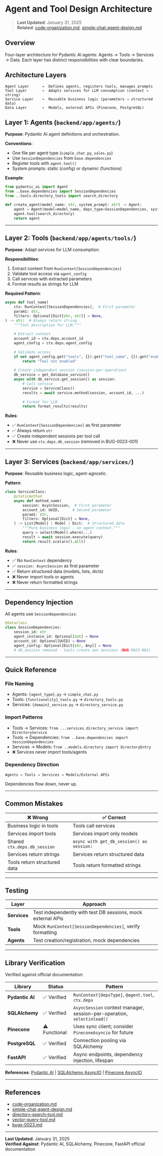 <!--
Copyright (c) 2025 Ape4, Inc. All rights reserved.
Unauthorized copying of this file is strictly prohibited.
-->

# Agent and Tool Design Architecture

> **Last Updated**: January 31, 2025  
> **Related**: [code-organization.md](code-organization.md), [simple-chat-agent-design.md](simple-chat-agent-design.md)

## Overview

Four-layer architecture for Pydantic AI agents: Agents → Tools → Services → Data. Each layer has distinct responsibilities with clear boundaries.

## Architecture Layers

```
Agent Layer      →  Defines agents, registers tools, manages prompts
Tool Layer       →  Adapts services for LLM consumption (context → string)
Service Layer    →  Reusable business logic (parameters → structured data)
Data Layer       →  Models, external APIs (Pinecone, PostgreSQL)
```

## Layer 1: Agents (`backend/app/agents/`)

**Purpose**: Pydantic AI agent definitions and orchestration.

**Conventions**:
- One file per agent type (`simple_chat.py`, `sales.py`)
- Use `SessionDependencies` from `base.dependencies`
- Register tools with `agent.tool()`
- System prompts: static (config) or dynamic (functions)

**Example**:
```python
from pydantic_ai import Agent
from ..base.dependencies import SessionDependencies
from ..tools.directory_tools import search_directory

def create_agent(model_name: str, system_prompt: str) -> Agent:
    agent = Agent(model=model_name, deps_type=SessionDependencies, system_prompt=system_prompt)
    agent.tool(search_directory)
    return agent
```

---

## Layer 2: Tools (`backend/app/agents/tools/`)

**Purpose**: Adapt services for LLM consumption.

**Responsibilities**:
1. Extract context from `RunContext[SessionDependencies]`
2. Validate tool access via `agent_config`
3. Call services with extracted parameters
4. Format results as strings for LLM

**Required Pattern**:
```python
async def tool_name(
    ctx: RunContext[SessionDependencies],  # First parameter
    param1: str,
    filters: Optional[Dict[str, str]] = None,
) -> str:  # Always return string
    """Tool description for LLM."""
    
    # Extract context
    account_id = ctx.deps.account_id
    agent_config = ctx.deps.agent_config
    
    # Validate access
    if not agent_config.get("tools", {}).get("tool_name", {}).get("enabled"):
        return "Tool not enabled"
    
    # Create independent session (session-per-operation)
    db_service = get_database_service()
    async with db_service.get_session() as session:
        # Call service
        service = ServiceClass()
        results = await service.method(session, account_id, ...)
        
        # Format for LLM
        return format_results(results)
```

**Rules**:
- ✅ `RunContext[SessionDependencies]` as first parameter
- ✅ Always return `str`
- ✅ Create independent sessions per tool call
- ❌ Never use `ctx.deps.db_session` (removed in BUG-0023-001)

---

## Layer 3: Services (`backend/app/services/`)

**Purpose**: Reusable business logic, agent-agnostic.

**Pattern**:
```python
class ServiceClass:
    @staticmethod
    async def method_name(
        session: AsyncSession,  # First parameter
        account_id: UUID,      # Second parameter
        param1: str,
        filters: Optional[Dict] = None,
    ) -> List[Model] | Model | Dict:  # Structured data
        """Pure business logic - no agent context."""
        query = select(Model).where(...)
        result = await session.execute(query)
        return result.scalars().all()
```

**Rules**:
- ✅ No `RunContext` dependency
- ✅ `session: AsyncSession` as first parameter
- ✅ Return structured data (models, lists, dicts)
- ❌ Never import tools or agents
- ❌ Never return formatted strings

---

## Dependency Injection

All agents use `SessionDependencies`:

```python
@dataclass
class SessionDependencies:
    session_id: str
    agent_instance_id: Optional[int] = None
    account_id: Optional[UUID] = None
    agent_config: Optional[Dict[str, Any]] = None
    # db_session removed - tools create own sessions (BUG-0023-001)
```

---

## Quick Reference

### File Naming
- Agents: `{agent_type}.py` → `simple_chat.py`
- Tools: `{functionality}_tools.py` → `directory_tools.py`
- Services: `{domain}_service.py` → `directory_service.py`

### Import Patterns
- Tools → Services: `from ...services.directory_service import DirectoryService`
- Tools → Dependencies: `from ..base.dependencies import SessionDependencies`
- Services → Models: `from ..models.directory import DirectoryEntry`
- ❌ Services never import tools/agents

### Dependency Direction
```
Agents → Tools → Services → Models/External APIs
```
Dependencies flow down, never up.

---

## Common Mistakes

| ❌ Wrong | ✅ Correct |
|---------|-----------|
| Business logic in tools | Tools call services |
| Services import tools | Services import only models |
| Shared `ctx.deps.db_session` | `async with get_db_session() as session:` |
| Services return strings | Services return structured data |
| Tools return structured data | Tools return formatted strings |

---

## Testing

| Layer | Approach |
|-------|----------|
| **Services** | Test independently with test DB sessions, mock external APIs |
| **Tools** | Mock `RunContext[SessionDependencies]`, verify formatting |
| **Agents** | Test creation/registration, mock dependencies |

---

## Library Verification

Verified against official documentation:

| Library | Status | Pattern |
|---------|--------|---------|
| **Pydantic AI** | ✅ Verified | `RunContext[DepsType]`, `@agent.tool`, `ctx.deps` |
| **SQLAlchemy** | ✅ Verified | `AsyncSession` context manager, session-per-operation, `selectinload()` |
| **Pinecone** | ⚠️ Functional | Uses sync client; consider `PineconeAsyncio` for future |
| **PostgreSQL** | ✅ Verified | Connection pooling via SQLAlchemy |
| **FastAPI** | ✅ Verified | Async endpoints, dependency injection, lifespan |

**References**: [Pydantic AI](https://github.com/pydantic/pydantic-ai/blob/main/docs/dependencies.md) | [SQLAlchemy AsyncIO](https://docs.sqlalchemy.org/en/20/orm/extensions/asyncio.html) | [Pinecone AsyncIO](https://github.com/pinecone-io/pinecone-python-client/blob/main/docs/asyncio.rst)

---

## References

- [code-organization.md](code-organization.md)
- [simple-chat-agent-design.md](simple-chat-agent-design.md)
- [directory-search-tool.md](directory-search-tool.md)
- [vector-query-tool.md](vector-query-tool.md)
- [bugs-0023.md](../project-management/bugs-0023.md#bug-0023-001)

---

**Last Updated**: January 31, 2025  
**Verified Against**: Pydantic AI, SQLAlchemy, Pinecone, FastAPI official documentation
